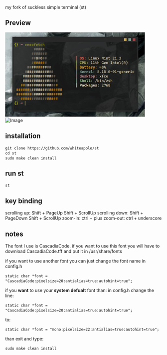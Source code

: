 my fork of suckless simple terminal (st)


## Preview

<img src="1demo.jpg" alt="Image" width="448" height="270">

<img src="2demo2.jpg" alt="Image" width="528" height="594">




## installation
```
git clone https://github.com/whiteapolo/st
cd st
sudo make clean install
```

## run st
```
st
```

## key binding 
scrolling up:     Shift + PageUp     <or>   Shift + ScrollUp
scrolling down:   Shift + PageDown   <or>   Shift + ScrollUp
zoom-in:          ctrl + plus
zoom-out:          ctrl + underscore


## notes
The font I use is CascadiaCode. 
if you want to use this font you will have to download CascadiaCode.tff and put it in /usr/share/fonts

if you want to use another font you can just change the font name in config.h 
```
static char *font = "CascadiaCode:pixelsize=20:antialias=true:autohint=true";
```

if you **want** to use your **system defualt** font than:
in config.h change the line:
```
static char *font = "CascadiaCode:pixelsize=20:antialias=true:autohint=true";
```
to: 
```
static char *font = "mono:pixelsize=22:antialias=true:autohint=true";
```
than exit and type: 
```
sudo make clean install
```
